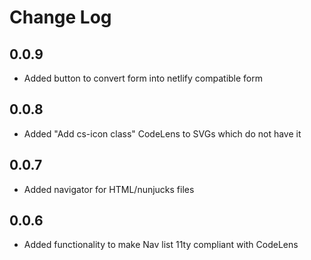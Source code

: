 # Change Log

## 0.0.9
- Added button to convert form into netlify compatible form

## 0.0.8
- Added "Add cs-icon class" CodeLens to SVGs which do not have it

## 0.0.7
- Added navigator for HTML/nunjucks files

## 0.0.6
- Added functionality to make Nav list 11ty compliant with CodeLens